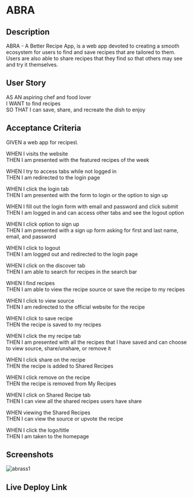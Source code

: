 # ABRA

## Description

ABRA - A Better Recipe App, is a web app devoted to creating a smooth ecosystem for users to find and save recipes that are tailored to them. Users are also able to share recipes that they find so that others may see and try it themselves.

## User Story

AS AN aspiring chef and food lover\
I WANT to find recipes\
SO THAT I can save, share, and recreate the dish to enjoy

## Acceptance Criteria

GIVEN a web app for recipes\

WHEN I visits the website\
THEN I am presented with the featured recipes of the week

WHEN I try to access tabs while not logged in\
THEN I am redirected to the login page

WHEN I click the login tab\
THEN I am presented with the form to login or the option to sign up

WHEN I fill out the login form with email and password and click submit\
THEN I am logged in and can access other tabs and see the logout option

WHEN I click option to sign up\
THEN I am presented with a sign up form asking for first and last name, email, and password

WHEN I click to logout\
THEN I am logged out and redirected to the login page

WHEN I click on the discover tab\
THEN I am able to search for recipes in the search bar

WHEN I find recipes\
THEN I am able to view the recipe source or save the recipe to my recipes

WHEN I click to view source\
THEN I am redirected to the official website for the recipe

WHEN I click to save recipe\
THEN the recipe is saved to my recipes

WHEN I click the my recipe tab\
THEN I am presented with all the recipes that I have saved and can choose to view source, share/unshare, or remove it

WHEN I click share on the recipe\
THEN the recipe is added to Shared Recipes

WHEN I click remove on the recipe\
THEN the recipe is removed from My Recipes

WHEN I click on Shared Recipe tab\
THEN I can view all the shared recipes users have share

WHEN viewing the Shared Recipes\
THEN I can view the source or upvote the recipe

WHEN I click the logo/title\
THEN I am taken to the homepage

## Screenshots

![abrass1](https://user-images.githubusercontent.com/111789697/207985411-eb3a1ef6-7de4-49af-9c73-0863ee2e2673.png)

## Live Deploy Link
